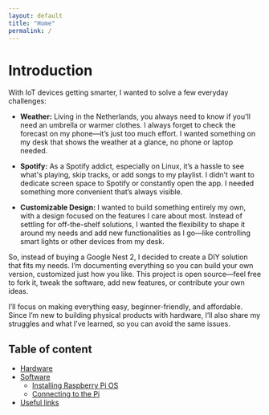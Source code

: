 ```yaml
---
layout: default
title: "Home"
permalink: /
---
```


# Introduction

With IoT devices getting smarter, I wanted to solve a few everyday challenges:

- **Weather:** Living in the Netherlands, you always need to know if you'll need an umbrella or warmer clothes. I always forget to check the forecast on my phone—it’s just too much effort. I wanted something on my desk that shows the weather at a glance, no phone or laptop needed.

- **Spotify:** As a Spotify addict, especially on Linux, it’s a hassle to see what's playing, skip tracks, or add songs to my playlist. I didn’t want to dedicate screen space to Spotify or constantly open the app. I needed something more convenient that’s always visible.

- **Customizable Design:** I wanted to build something entirely my own, with a design focused on the features I care about most. Instead of settling for off-the-shelf solutions, I wanted the flexibility to shape it around my needs and add new functionalities as I go—like controlling smart lights or other devices from my desk.

So, instead of buying a Google Nest 2, I decided to create a DIY solution that fits my needs. I’m documenting everything so you can build your own version, customized just how you like. This project is open source—feel free to fork it, tweak the software, add new features, or contribute your own ideas.

I’ll focus on making everything easy, beginner-friendly, and affordable. Since I’m new to building physical products with hardware, I’ll also share my struggles and what I’ve learned, so you can avoid the same issues.

## Table of content

- [Hardware](hardware.md)
- [Software](software/index.md)
    - [Installing Raspberry Pi OS](software/os-installation.md)
    - [Connecting to the Pi](software/pi-connect.md)
- [Useful links](links.md)